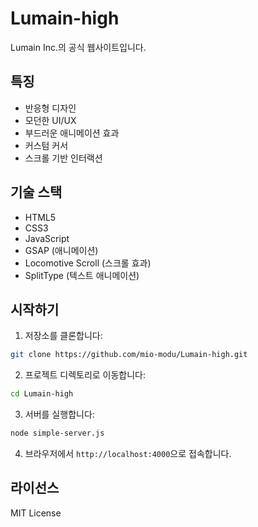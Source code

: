 # Lumain-high

Lumain Inc.의 공식 웹사이트입니다.

## 특징

- 반응형 디자인
- 모던한 UI/UX
- 부드러운 애니메이션 효과
- 커스텀 커서
- 스크롤 기반 인터랙션

## 기술 스택

- HTML5
- CSS3
- JavaScript
- GSAP (애니메이션)
- Locomotive Scroll (스크롤 효과)
- SplitType (텍스트 애니메이션)

## 시작하기

1. 저장소를 클론합니다:
```bash
git clone https://github.com/mio-modu/Lumain-high.git
```

2. 프로젝트 디렉토리로 이동합니다:
```bash
cd Lumain-high
```

3. 서버를 실행합니다:
```bash
node simple-server.js
```

4. 브라우저에서 `http://localhost:4000`으로 접속합니다.

## 라이선스

MIT License
